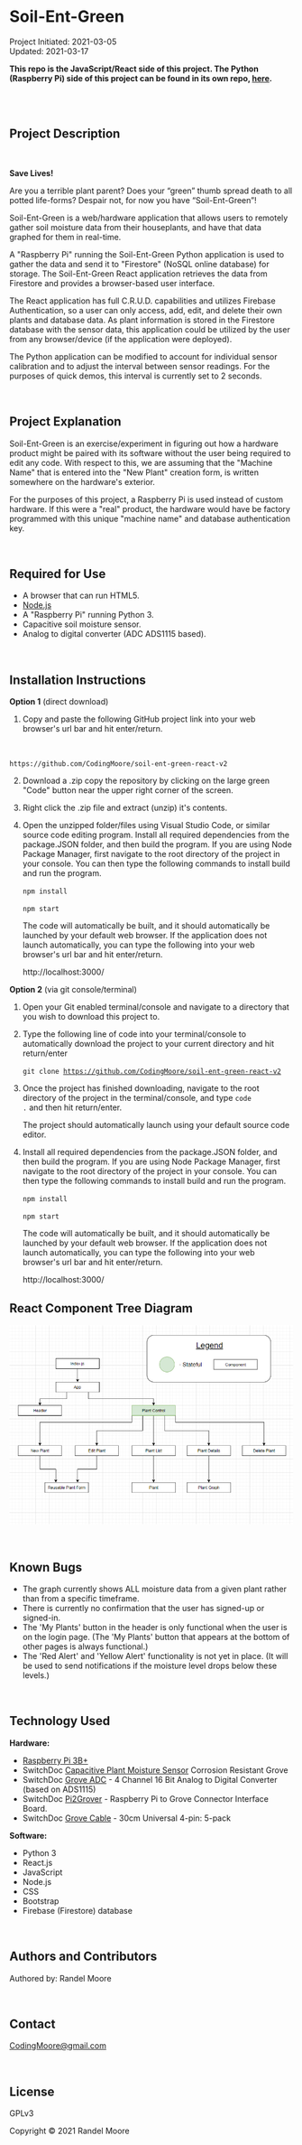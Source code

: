# **Soil-Ent-Green**
Project Initiated: 2021-03-05<br/>
Updated: 2021-03-17

__This repo is the JavaScript/React side of this project.  The Python (Raspberry Pi) side of this project can be found in its own repo, [here](https://github.com/CodingMoore/soil-ent-green-python).__

<br/>
<br/>

## **Project Description**

<br/>

__Save Lives!__

Are you a terrible plant parent?  Does your “green” thumb spread death to all potted life-forms? Despair not, for now you have “Soil-Ent-Green”!

Soil-Ent-Green is a web/hardware application that allows users to remotely gather soil moisture data from their houseplants, and have that data graphed for them in real-time. 

A "Raspberry Pi" running the Soil-Ent-Green Python application is used to gather the data and send it to "Firestore" (NoSQL online database) for storage.  The Soil-Ent-Green React application retrieves the data from Firestore and provides a browser-based user interface. 

The React application has full C.R.U.D. capabilities and utilizes Firebase Authentication, so a user can only access, add, edit, and delete their own plants and database data.  As plant information is stored in the Firestore database with the sensor data, this application could be utilized by the user from any browser/device (if the application were deployed).

The Python application can be modified to account for individual sensor calibration and to adjust the interval between sensor readings.  For the purposes of quick demos, this interval is currently set to 2 seconds.

<br/>

## **Project Explanation**

Soil-Ent-Green is an exercise/experiment in figuring out how a hardware product might be paired with its software without the user being required to edit any code. With respect to this, we are assuming that the "Machine Name" that is entered into the "New Plant" creation form, is written somewhere on the hardware's exterior.  

For the purposes of this project, a Raspberry Pi is used instead of custom hardware.  If this were a "real" product, the hardware would have be factory programmed with this unique "machine name" and database authentication key.

<br/>

## **Required for Use**
* A browser that can run HTML5.
* [Node.js](https://nodejs.org/en/)
* A "Raspberry Pi" running Python 3.
* Capacitive soil moisture sensor.
* Analog to digital converter (ADC ADS1115 based).

<br/>

## **Installation Instructions**
**Option 1** (direct download)
1) Copy and paste the following GitHub project link into your web browser's url bar and hit enter/return. 
<br/>

    https://github.com/CodingMoore/soil-ent-green-react-v2

2) Download a .zip copy the repository by clicking on the large green "Code" button near the upper right corner of the screen.
3) Right click the .zip file and extract (unzip) it's contents.
4) Open the unzipped folder/files using Visual Studio Code, or similar source code editing program.  Install all required dependencies from the package.JSON folder, and then build the program.  If you are using Node Package Manager, first navigate to the root directory of the project in your console.  You can then type the following commands to install build and run the program.

    <code>npm install</code>

    <code>npm start</code>

    The code will automatically be built, and it should automatically be launched by your default web browser.  If the application does not launch automatically, you can type the following into your web browser's url bar and hit enter/return.
    <br/>
    
    http://localhost:3000/

**Option 2** (via git console/terminal)
1) Open your Git enabled terminal/console and navigate to a directory that you wish to download this project to.
2) Type the following line of code into your terminal/console to automatically download the project to your current directory and hit return/enter

    <code>git clone https://github.com/CodingMoore/soil-ent-green-react-v2</code><br>

3) Once the project has finished downloading, navigate to the root directory of the project in the terminal/console, and type <code>code .</code> and then hit return/enter.

    The project should automatically launch using your default source code editor.

4) Install all required dependencies from the package.JSON folder, and then build the program.  If you are using Node Package Manager, first navigate to the root directory of the project in your console.  You can then type the following commands to install build and run the program.

    <code>npm install</code>

    <code>npm start</code>

    The code will automatically be built, and it should automatically be launched by your default web browser.  If the application does not launch automatically, you can type the following into your web browser's url bar and hit enter/return.
    <br/>
    
    http://localhost:3000/

## **React Component Tree Diagram**

![Component Diagram](./readmeAssets/soil-ent-green-component-diagram-v1.PNG)

<br/>

## **Known Bugs**
* The graph currently shows ALL moisture data from a given plant rather than from a specific timeframe.
* There is currently no confirmation that the user has signed-up or signed-in.
* The 'My Plants' button in the header is only functional when the user is on the login page.  (The 'My Plants' button that appears at the bottom of other pages is always functional.)
* The 'Red Alert' and 'Yellow Alert' functionality is not yet in place. (It will be used to send notifications if the moisture level drops below these levels.)

<br/>

## **Technology Used**
__Hardware:__<br/>
* [Raspberry Pi 3B+](https://www.raspberrypi.org/products/raspberry-pi-3-model-b-plus/) <br/>
* SwitchDoc [Capacitive Plant Moisture Sensor](https://shop.switchdoc.com/products/capacitive-plant-moisture-sensor-grove?pr_prod_strat=copurchase&pr_rec_pid=1447107919916&pr_ref_pid=229332680734&pr_seq=uniform) Corrosion Resistant Grove<br/>
* SwitchDoc [Grove ADC](https://shop.switchdoc.com/products/grove-4-channel-16-bit-analog-to-digital-converter?pr_prod_strat=copurchase&pr_rec_pid=229332680734&pr_ref_pid=229338251294&pr_seq=uniform) - 4 Channel 16 Bit Analog to Digital Converter (based on ADS1115)<br/>
* SwitchDoc [Pi2Grover](https://shop.switchdoc.com/collections/sensors/products/pi2grover-raspberry-pi-to-grove-connector-interface-board) - Raspberry Pi to Grove Connector Interface Board.<br/>
* SwitchDoc [Grove Cable](https://shop.switchdoc.com/products/grove-30cm-universal-4-pin-5-pack?_pos=1&_sid=2bb98f7db&_ss=r) - 30cm Universal 4-pin: 5-pack

__Software:__<br/>
* Python 3<br/>
* React.js<br/>
* JavaScript<br/>
* Node.js<br/>
* CSS<br/>
* Bootstrap<br/>
* Firebase (Firestore) database

<br/>

## **Authors and Contributors**
Authored by: Randel Moore

<br/>

## **Contact**
CodingMoore@gmail.com

<br/>

## **License**

GPLv3

Copyright © 2021 Randel Moore

